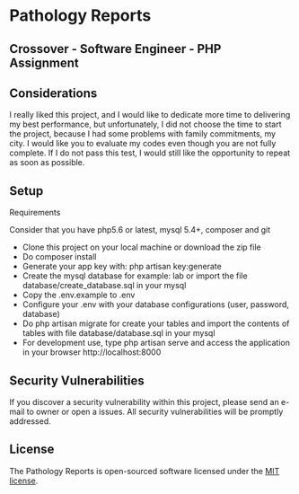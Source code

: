 # Pathology Reports

## Crossover - Software Engineer - PHP Assignment


 
## Considerations

I really liked this project, and I would like to dedicate more time to delivering my best performance, but unfortunately, I did not choose the time to start the project, because I had some problems with family commitments, my city.
I would like you to evaluate my codes even though you are not fully complete.
If I do not pass this test, I would still like the opportunity to repeat as soon as possible.

## Setup

Requirements 

Consider that you have php5.6 or latest, mysql 5.4+, composer and git


- Clone this project on your local machine or download the zip file
- Do composer install
- Generate your app key with: php artisan key:generate
- Create the mysql database for example: lab or import the file database/create_database.sql in your mysql
- Copy the .env.example to .env
- Configure your .env with your database configurations (user, password, database)
- Do php artisan migrate for create your tables and
import the contents of tables with file database/database.sql in your mysql
- For development use, type php artisan serve and access the application in your browser http://localhost:8000


## Security Vulnerabilities

If you discover a security vulnerability within this project, please send an e-mail to owner or open a issues. All security vulnerabilities will be promptly addressed.

## License

The Pathology Reports is open-sourced software licensed under the [MIT license](http://opensource.org/licenses/MIT).
